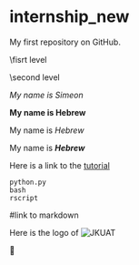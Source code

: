 # internship_new
My first repository on GitHub.

\\fisrt level

\\second level

*My name is Simeon*

**My name is Hebrew**

My name is *Hebrew*

My name is **_Hebrew_**

Here is a link to the [tutorial](https://commonmark.org/help/)
```
python.py
bash
rscript
```

#link to markdown

Here is the logo of ![JKUAT](http://www.jkuat.ac.ke/departments/hr/wp-content/uploads/2015/07/jkuat-logo-2.jpg)

:tada:
